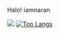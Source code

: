Halo! iamnaran 

![](https://github-readme-stats.vercel.app/api?username=iamnaran&show_icons=true&theme=radical)
[![Top Langs](https://github-readme-stats.vercel.app/api/top-langs/?username=iamnaran&layout=compact)](https://github.com/anuraghazra/github-readme-stats)
